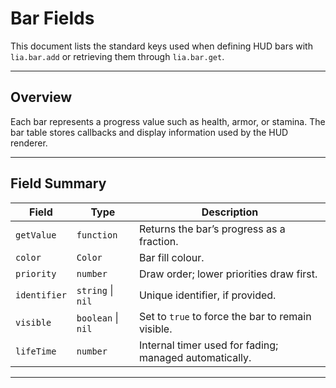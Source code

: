 # Bar Fields

This document lists the standard keys used when defining HUD bars with `lia.bar.add` or retrieving them through `lia.bar.get`.

---

## Overview

Each bar represents a progress value such as health, armor, or stamina. The bar table stores callbacks and display information used by the HUD renderer.

---

## Field Summary

| Field | Type | Description |
| --- | --- | --- |
| `getValue` | `function` | Returns the bar’s progress as a fraction. |
| `color` | `Color` | Bar fill colour. |
| `priority` | `number` | Draw order; lower priorities draw first. |
| `identifier` | `string` \| `nil` | Unique identifier, if provided. |
| `visible` | `boolean` \| `nil` | Set to `true` to force the bar to remain visible. |
| `lifeTime` | `number` | Internal timer used for fading; managed automatically. |

---
